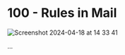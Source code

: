# 100 - Rules in Mail

![Screenshot 2024-04-18 at 14 33 41](https://github.com/vanHeemstraSystems/use-with/assets/1499433/f085ee50-bd3d-40b2-bc50-a0c779465a63)


...
